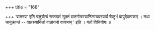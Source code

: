 +++
title = "168"

+++
‘वातस्य' इति चतुर्ऋचं सप्तदशं सूक्तं वातगोत्रस्यानिलाख्यस्यार्षं त्रैष्टुभं वायुदेवताकम् । तथा चानुक्रान्तं -- वातस्यानिलो वातायनो वायव्यम् ' इति । गतो विनियोगः ॥